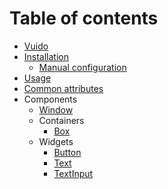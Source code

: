 # Table of contents

* [Vuido](README.md)
* [Installation](installation/README.md)
  * [Manual configuration](installation/manual-configuration.md)
* [Usage](usage.md)
* [Common attributes](common-attributes.md)
* Components
  * [Window](components/window.md)
  * Containers
    * [Box](components/containers/box.md)
  * Widgets
    * [Button](components/widgets/button.md)
    * [Text](components/widgets/text.md)
    * [TextInput](components/widgets/textinput.md)

